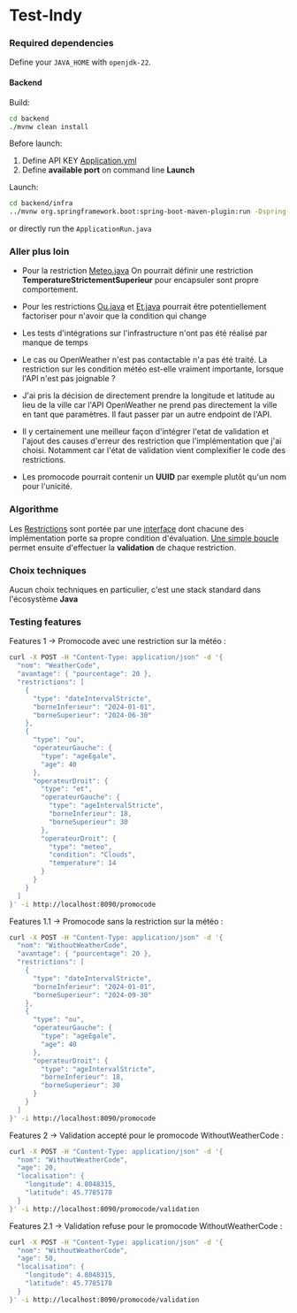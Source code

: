 # Test-Indy

### Required dependencies

Define your `JAVA_HOME` with `openjdk-22`.


#### Backend

Build:
```bash
cd backend
./mvnw clean install
```

Before launch:

1. Define API KEY [Application.yml](backend/infra/src/main/resources/application.yml)
2. Define **available port** on command line **Launch**

Launch:
```bash
cd backend/infra
../mvnw org.springframework.boot:spring-boot-maven-plugin:run -Dspring-boot.run.arguments="--server.port=AVAILABLE PORT"
```
or directly run the `ApplicationRun.java`

### Aller plus loin

* Pour la restriction [Meteo.java](backend/domain/src/main/java/org/example/domain/promocode/restriction/Meteo.java)
On pourrait définir une restriction **TemperatureStrictementSuperieur** pour encapsuler sont propre comportement.

* Pour les restrictions [Ou.java](backend/domain/src/main/java/org/example/domain/promocode/restriction/Ou.java)
et [Et.java](backend/domain/src/main/java/org/example/domain/promocode/restriction/Et.java)
pourrait être potentiellement factoriser pour n'avoir que la condition qui change

* Les tests d'intégrations sur l'infrastructure n'ont pas été réalisé par manque de temps

* Le cas ou OpenWeather n'est pas contactable n'a pas été traité. La restriction sur les condition météo est-elle vraiment importante, lorsque l'API n'est pas joignable ?

* J'ai pris la décision de directement prendre la longitude et latitude au lieu de la ville car l'API OpenWeather ne prend pas directement la ville en tant que paramètres. Il faut passer par un autre endpoint de l'API.

* Il y certainement une meilleur façon d'intégrer l'etat de validation et l'ajout des causes d'erreur des restriction que l'implémentation que j'ai choisi. Notamment car l'état de validation vient complexifier le code des restrictions.

* Les promocode pourrait contenir un **UUID** par exemple plutôt qu'un nom pour l'unicité.

### Algorithme

Les [Restrictions](backend/domain/src/main/java/org/example/domain/promocode/restriction) sont portée par une [interface](backend/domain/src/main/java/org/example/domain/promocode/restriction/Restriction.java) dont chacune des implémentation porte sa propre condition d'évaluation. [Une simple boucle](backend/domain/src/main/java/org/example/domain/promocode/Promocode.java) permet ensuite d'effectuer la **validation** de chaque restriction.

### Choix techniques

Aucun choix techniques en particulier, c'est une stack standard dans l'écosystème **Java**

### Testing features

Features 1 -> Promocode avec une restriction sur la météo :
```bash
curl -X POST -H "Content-Type: application/json" -d '{
  "nom": "WeatherCode",
  "avantage": { "pourcentage": 20 },
  "restrictions": [
    {
      "type": "dateIntervalStricte",
      "borneInferieur": "2024-01-01",
      "borneSuperieur": "2024-06-30"
    },
    {
      "type": "ou",
      "operateurGauche": {
        "type": "ageEgale",
        "age": 40
      },
      "operateurDroit": {
        "type": "et",
        "operateurGauche": {
          "type": "ageIntervalStricte",
          "borneInferieur": 18,
          "borneSuperieur": 30
        },
        "operateurDroit": {
          "type": "meteo",
          "condition": "Clouds",
          "temperature": 14
        }
      }
    }
  ]
}' -i http://localhost:8090/promocode
```

Features 1.1 -> Promocode sans la restriction sur la météo :
```bash
curl -X POST -H "Content-Type: application/json" -d '{
  "nom": "WithoutWeatherCode",
  "avantage": { "pourcentage": 20 },
  "restrictions": [
    {
      "type": "dateIntervalStricte",
      "borneInferieur": "2024-01-01",
      "borneSuperieur": "2024-09-30"
    },
    {
      "type": "ou",
      "operateurGauche": {
        "type": "ageEgale",
        "age": 40
      },
      "operateurDroit": {
        "type": "ageIntervalStricte",
        "borneInferieur": 18,
        "borneSuperieur": 30
      }
    }
  ]
}' -i http://localhost:8090/promocode
```

Features 2 -> Validation accepté pour le promocode WithoutWeatherCode :
```bash
curl -X POST -H "Content-Type: application/json" -d '{
  "nom": "WithoutWeatherCode",
  "age": 20,
  "localisation": {
    "longitude": 4.8048315,
    "latitude": 45.7785178
  }
}' -i http://localhost:8090/promocode/validation
```

Features 2.1 -> Validation refuse pour le promocode WithoutWeatherCode :
```bash
curl -X POST -H "Content-Type: application/json" -d '{
  "nom": "WithoutWeatherCode",
  "age": 50,
  "localisation": {
    "longitude": 4.8048315,
    "latitude": 45.7785178
  }
}' -i http://localhost:8090/promocode/validation
```
